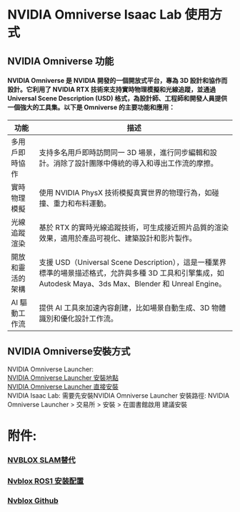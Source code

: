 # NVIDIA Omniverse Isaac Lab 使用方式   
  
## NVIDIA Omniverse 功能
#### NVIDIA Omniverse 是 NVIDIA 開發的一個開放式平台，專為 3D 設計和協作而設計。它利用了 NVIDIA RTX 技術來支持實時物理模擬和光線追蹤，並通過 Universal Scene Description (USD) 格式，為設計師、工程師和開發人員提供一個強大的工具集。以下是 Omniverse 的主要功能和應用：  
| 功能  | 描述 |
| ---- | -------- |
| 多用戶即時協作 | 支持多名用戶即時訪問同一 3D 場景，進行同步編輯和設計。消除了設計團隊中傳統的導入和導出工作流的摩擦。|
| 實時物理模擬 | 使用 NVIDIA PhysX 技術模擬真實世界的物理行為，如碰撞、重力和布料運動。|
| 光線追蹤渲染 | 基於 RTX 的實時光線追蹤技術，可生成接近照片品質的渲染效果，適用於產品可視化、建築設計和影片製作。|
| 開放和靈活的架構|支援 USD（Universal Scene Description），這是一種業界標準的場景描述格式，允許與多種 3D 工具和引擎集成，如 Autodesk Maya、3ds Max、Blender 和 Unreal Engine。|
| AI 驅動工作流 | 提供 AI 工具來加速內容創建，比如場景自動生成、3D 物體識別和優化設計工作流。 |  
  
## NVIDIA Omniverse安裝方式  
NVIDIA Omniverse Launcher:  
[NVIDIA Omniverse Launcher 安裝地點](https://developer.nvidia.com/omniverse#section-getting-started)  
[NVIDIA Omniverse Launcher 直接安裝](https://install.launcher.omniverse.nvidia.com/installers/omniverse-launcher-win.exe)  
NVIDIA Isaac Lab:
需要先安裝NVIDIA Omniverse Launcher 
安裝路徑: NVIDIA Omniverse Launcher > 交易所 > 安裝 > 在圖書館啟用
建議安裝



# 附件:
### [NVBLOX SLAM替代](https://blog.csdn.net/qq_29788741/article/details/134257346)
### [Nvblox ROS1 安装配置](https://blog.csdn.net/m0_56661101/article/details/135292374)
### [Nvblox Github](https://github.com/nvidia-isaac/nvblox)


